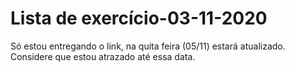 # Lista de exercício-03-11-2020
Só estou entregando o link, na quita feira (05/11) estará atualizado.
Considere que estou atrazado até essa data.
